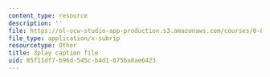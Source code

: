 ```yaml
---
content_type: resource
description: ''
file: https://ol-ocw-studio-app-production.s3.amazonaws.com/courses/8-851-effective-field-theory-spring-2013/85f11df7b96d545cb4d1675ba8ae6423_Xpqcsa3RVTU.vtt
file_type: application/x-subrip
resourcetype: Other
title: 3play caption file
uid: 85f11df7-b96d-545c-b4d1-675ba8ae6423
---
```

